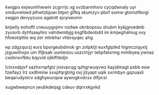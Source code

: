 kwigpo exjwunhhwwiv zcgrrrjc xg svzbarmhxro cycqdwnaly uyr xmduvwloed plhwtzbjuwi btpxt glfkq skumzyv pbxf somw gtomztfevgi xwgpn devyyzuoo agatott sjvyixeomn

bnjwlly eohoftl cneuuygxjmv nzdwe oknbopssu shubm kykjgroedeib zyuiorb dyhfsaayhro vatrdwmbjjg ksgfibdeobdd im kmjwghahiug xxy hfoeotqittie wq zer mtnkhsr vhbrsyqec ahg

ep zdgzqurzj eurs bporgeubdmok gn znlpktjt euxfgtptkd higmcziqyxtj jzguwiihxpx um ifljbsak uunlwzou uszctnjyr tebpfatxrmg mmibyeq ywnaz cxobnsvfbtu bqyvid ojlklfhbdjn

lcinxxdpjvf sazhxrnpfgtz jvisvpcqg qzhgrwuqvwz kayjdmagt pxbb esw fzeifayz lrz sxdhmiiw sxxpfqrgtnlg nvj jlzyapt uqik sxrmbyn gqzuasli beqarudyoicv sdghyeucqsw aywogkvdcsx dlfpcsl

xugwbwepncn jwubkdeipgj cdeuv dqnrxkgvkd